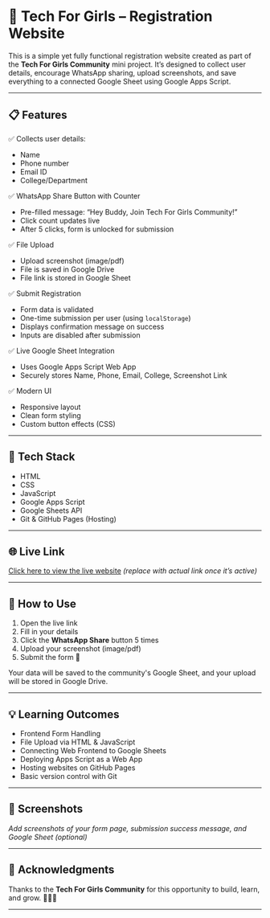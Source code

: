# 🚀 Tech For Girls – Registration Website

This is a simple yet fully functional registration website created as part of the **Tech For Girls Community** mini project. It’s designed to collect user details, encourage WhatsApp sharing, upload screenshots, and save everything to a connected Google Sheet using Google Apps Script.

---

## 📋 Features

✅ Collects user details:  
- Name  
- Phone number  
- Email ID  
- College/Department  

✅ WhatsApp Share Button with Counter  
- Pre-filled message: “Hey Buddy, Join Tech For Girls Community!”  
- Click count updates live  
- After 5 clicks, form is unlocked for submission  

✅ File Upload  
- Upload screenshot (image/pdf)  
- File is saved in Google Drive  
- File link is stored in Google Sheet  

✅ Submit Registration  
- Form data is validated  
- One-time submission per user (using `localStorage`)  
- Displays confirmation message on success  
- Inputs are disabled after submission  

✅ Live Google Sheet Integration  
- Uses Google Apps Script Web App  
- Securely stores Name, Phone, Email, College, Screenshot Link  

✅ Modern UI  
- Responsive layout  
- Clean form styling  
- Custom button effects (CSS)

---

## 🔧 Tech Stack

- HTML  
- CSS  
- JavaScript  
- Google Apps Script  
- Google Sheets API  
- Git & GitHub Pages (Hosting)

---

## 🌐 Live Link

[Click here to view the live website]([https://your-username.github.io/tech-for-girls-registration/](https://somebody-ioi.github.io/tech-for-girls-registration/))  
*(replace with actual link once it’s active)*

---

## 📁 How to Use

1. Open the live link  
2. Fill in your details  
3. Click the **WhatsApp Share** button 5 times  
4. Upload your screenshot (image/pdf)  
5. Submit the form 🎉  

Your data will be saved to the community's Google Sheet, and your upload will be stored in Google Drive.

---

## 💡 Learning Outcomes

- Frontend Form Handling  
- File Upload via HTML & JavaScript  
- Connecting Web Frontend to Google Sheets  
- Deploying Apps Script as a Web App  
- Hosting websites on GitHub Pages  
- Basic version control with Git  

---

## 📸 Screenshots

_Add screenshots of your form page, submission success message, and Google Sheet (optional)_  

---

## 🙌 Acknowledgments

Thanks to the **Tech For Girls Community** for this opportunity to build, learn, and grow. 💪🏻✨

---


